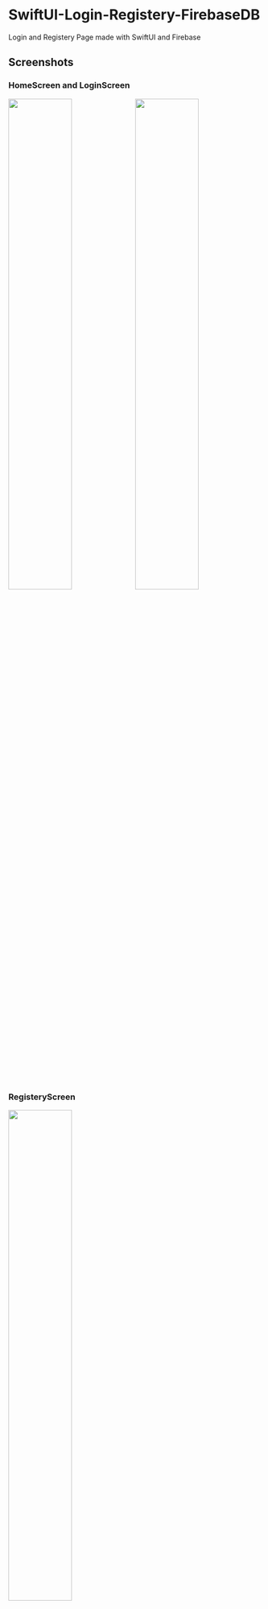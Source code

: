 # SwiftUI-Login-Registery-FirebaseDB
 Login and Registery Page made with SwiftUI and Firebase



## Screenshots

### HomeScreen and LoginScreen

<img src="https://user-images.githubusercontent.com/113136227/189526511-4faf7cfc-040c-44b9-8c15-5ff88dd2f9a1.png"  width=50% height=50%><img src="https://user-images.githubusercontent.com/113136227/189526547-03fe101c-33d1-46e9-87b0-81e75cae7eb7.png"  width=50% height=50%>


### RegisteryScreen

<img src="https://user-images.githubusercontent.com/113136227/189526589-cd25be42-e66c-4742-832c-b1c4f00aa990.png"  width=50% height=50%>


